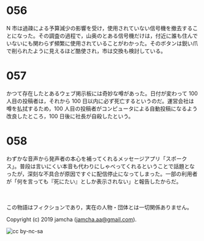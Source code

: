

# 056

N 市は過疎による予算減少の影響を受け，使用されていない信号機を撤去することになった。その調査の過程で，山奥のとある信号機だけは，付近に誰も住んでいないにも関わらず頻繁に使用されていることがわかった。そのボタンは鋭い爪で削られたように見えるほど酷使され，市は交換も検討している。  


# 057

かつて存在したとあるウェブ掲示板には奇妙な噂があった。日付が変わって 100 人目の投稿者は，それから 100 日以内に必ず死亡するというのだ。運営会社は噂を払拭するため，100 人目の投稿者がコンピュータによる自動投稿になるよう改良したところ，100 日後に社長が自殺したという。  


# 058

わずかな音声から発声者の本心を補ってくれるメッセージアプリ「スポークス」。普段は言いにくい本音も代わりにしゃべってくれるということで話題となったが，深刻な不具合が原因ですぐに配信停止になってしまった。一部の利用者が「何を言っても『死にたい』としか表示されない」と報告したからだ。  

<br>  
<br>  
この物語はフィクションであり，実在の人物・団体とは一切関係ありません。  

Copyright (c) 2019 jamcha (jamcha.aa@gmail.com).  

![cc by-nc-sa](https://i.creativecommons.org/l/by-nc-sa/4.0/88x31.png)  

